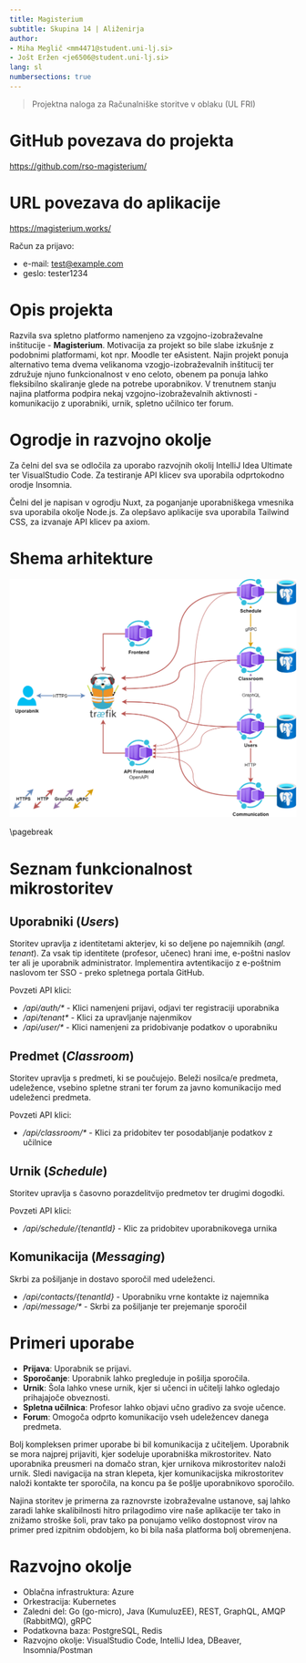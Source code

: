 ```yaml
---
title: Magisterium
subtitle: Skupina 14 | Aliženirja
author:
- Miha Meglič <mm4471@student.uni-lj.si>
- Jošt Eržen <je6506@student.uni-lj.si>
lang: sl
numbersections: true
---
```


> Projektna naloga za Računalniške storitve v oblaku (UL FRI)

# GitHub povezava do projekta

https://github.com/rso-magisterium/

# URL povezava do aplikacije

https://magisterium.works/

Račun za prijavo:

- e-mail: test@example.com
- geslo: tester1234

# Opis projekta

Razvila sva spletno platformo namenjeno za vzgojno-izobraževalne inštitucije - **Magisterium**. 
Motivacija za projekt so bile slabe izkušnje z podobnimi platformami, kot npr. Moodle ter eAsistent. 
Najin projekt ponuja alternativo tema dvema velikanoma vzogjo-izobraževalnih inštitucij ter združuje njuno funkcionalnost v eno celoto, 
obenem pa ponuja lahko fleksibilno skaliranje glede na potrebe uporabnikov.
V trenutnem stanju najina platforma podpira nekaj vzgojno-izobraževalnih aktivnosti - komunikacijo z uporabniki, urnik, spletno učilnico ter forum. 

# Ogrodje in razvojno okolje 

Za čelni del sva se odločila za uporabo razvojnih okolij IntelliJ Idea Ultimate ter VisualStudio Code.
Za testiranje API klicev sva uporabila odprtokodno orodje Insomnia.

Čelni del je napisan v ogrodju Nuxt, za poganjanje uporabniškega vmesnika sva uporabila okolje Node.js. 
Za olepšavo aplikacije sva uporabila Tailwind CSS, za izvanaje API klicev pa axiom.


# Shema arhitekture

![Shema arhitekture](docs/resources/Architecture_final.png)


\pagebreak

# Seznam funkcionalnost mikrostoritev

## Uporabniki (*Users*)

Storitev upravlja z identitetami akterjev, ki so deljene po najemnikih (*angl. tenant*).
Za vsak tip identitete (profesor, učenec) hrani ime, e-poštni naslov ter ali je uporabnik administrator.
Implementira avtentikacijo z e-poštnim naslovom ter SSO - preko spletnega portala GitHub.

Povzeti API klici:
- */api/auth/\** - Klici namenjeni prijavi, odjavi ter registraciji uporabnika
- */api/tenant\** - Klici za upravljanje najenmikov
- */api/user/\** - Klici namenjeni za pridobivanje podatkov o uporabniku


## Predmet (*Classroom*)

Storitev upravlja s predmeti, ki se poučujejo.
Beleži nosilca/e predmeta, udeležence, vsebino spletne strani ter forum za javno komunikacijo med udeleženci predmeta.

Povzeti API klici:
- */api/classroom/\** - Klici za pridobitev ter posodabljanje podatkov z učilnice

## Urnik (*Schedule*)

Storitev upravlja s časovno porazdelitvijo predmetov ter drugimi dogodki.

Povzeti API klici:
- */api/schedule/{tenantId}* - Klic za pridobitev uporabnikovega urnika

## Komunikacija (*Messaging*)

Skrbi za pošiljanje in dostavo sporočil med udeleženci.

- */api/contacts/{tenantId}* - Uporabniku vrne kontakte iz najemnika
- */api/message/\** - Skrbi za pošiljanje ter prejemanje sporočil

# Primeri uporabe

- **Prijava**: Uporabnik se prijavi.
- **Sporočanje**: Uporabnik lahko pregleduje in pošilja sporočila.
- **Urnik**: Šola lahko vnese urnik, kjer si učenci in učitelji lahko ogledajo prihajajoče obveznosti.
- **Spletna učilnica**: Profesor lahko objavi učno gradivo za svoje učence.
- **Forum**: Omogoča odprto komunikacijo vseh udeležencev danega predmeta.

Bolj kompleksen primer uporabe bi bil komunikacija z učiteljem. Uporabnik se mora najprej prijaviti, kjer sodeluje uporabniška mikrostoritev. Nato uporabnika preusmeri na domačo stran, kjer urnikova mikrostoritev naloži urnik. Sledi navigacija na stran klepeta, kjer komunikacijska mikrostoritev naloži kontakte ter sporočila, na koncu pa še pošlje uporabnikovo sporočilo.

Najina storitev je primerna za raznovrste izobraževalne ustanove, saj lahko zaradi lahke skalibilnosti hitro prilagodimo vire naše aplikacije ter tako in znižamo stroške šoli, prav tako pa ponujamo veliko dostopnost virov na primer pred izpitnim obdobjem, ko bi bila naša platforma bolj obremenjena.


# Razvojno okolje

- Oblačna infrastruktura: Azure
- Orkestracija: Kubernetes
- Zaledni del: Go (go-micro), Java (KumuluzEE), REST, GraphQL, AMQP (RabbitMQ), gRPC
- Podatkovna baza: PostgreSQL, Redis
- Razvojno okolje: VisualStudio Code, IntelliJ Idea, DBeaver, Insomnia/Postman
